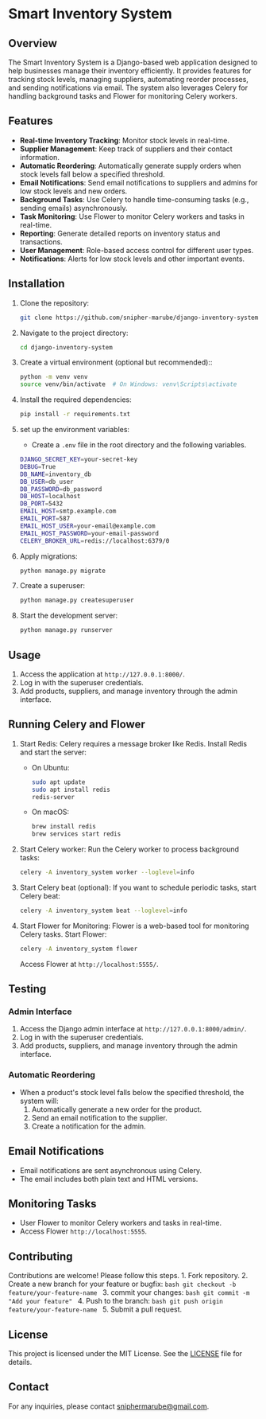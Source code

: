 # Smart Inventory System

## Overview
The Smart Inventory System is a Django-based web application designed to help businesses manage their inventory efficiently. It provides features for tracking stock levels, managing suppliers, automating reorder processes, and sending notifications via email. The system also leverages Celery for handling background tasks and Flower for monitoring Celery workers.

## Features
- **Real-time Inventory Tracking**: Monitor stock levels in real-time.
- **Supplier Management**: Keep track of suppliers and their contact information.
- **Automatic Reordering**: Automatically generate supply orders when stock levels fall below a specified threshold.
- **Email Notifications**: Send email notifications to suppliers and admins for low stock levels and new orders.
- **Background Tasks**:  Use Celery to handle time-consuming tasks (e.g., sending emails) asynchronously.
- **Task Monitoring**:  Use Flower to monitor Celery workers and tasks in real-time.
- **Reporting**:  Generate detailed reports on inventory status and transactions.
- **User Management**:  Role-based access control for different user types.
- **Notifications**:  Alerts for low stock levels and other important events.


## Installation
1. Clone the repository:
    ```bash
    git clone https://github.com/snipher-marube/django-inventory-system.git
    ```
2. Navigate to the project directory:
    ```bash
    cd django-inventory-system
    ```
3. Create a virtual environment (optional but recommended)::
    ```bash
    python -m venv venv
    source venv/bin/activate  # On Windows: venv\Scripts\activate
    ```
4. Install the required dependencies:
    ```bash
    pip install -r requirements.txt
    ```

5. set up the environment variables:
    - Create a `.env` file in the root directory and the following variables.
    ```bash
    DJANGO_SECRET_KEY=your-secret-key
    DEBUG=True
    DB_NAME=inventory_db
    DB_USER=db_user
    DB_PASSWORD=db_password
    DB_HOST=localhost
    DB_PORT=5432
    EMAIL_HOST=smtp.example.com
    EMAIL_PORT=587
    EMAIL_HOST_USER=your-email@example.com
    EMAIL_HOST_PASSWORD=your-email-password
    CELERY_BROKER_URL=redis://localhost:6379/0
    ```
6. Apply migrations:
    ```bash
    python manage.py migrate
    ```
7. Create a superuser:
    ```bash
    python manage.py createsuperuser
    ```
8. Start the development server:
    ```bash
    python manage.py runserver
    ```

## Usage
1. Access the application at `http://127.0.0.1:8000/`.
2. Log in with the superuser credentials.
3. Add products, suppliers, and manage inventory through the admin interface.

## Running Celery and Flower

1. Start Redis:
    Celery requires a message broker like Redis. Install Redis and start the server:
    - On Ubuntu:
        ```bash
        sudo apt update
        sudo apt install redis
        redis-server
        ```
    - On macOS:
        ```bash
        brew install redis
        brew services start redis
        ```
2. Start Celery worker:
    Run the Celery worker to process background tasks:  
    ```bash
    celery -A inventory_system worker --loglevel=info
    ```

3. Start Celery beat (optional):
    If you want to schedule periodic tasks, start Celery beat:
    ```bash
    celery -A inventory_system beat --loglevel=info
    ```

4. Start Flower for Monitoring:
    Flower is a web-based tool for monitoring Celery tasks. Start Flower:
    ```bash
    celery -A inventory_system flower
    ```
    Access Flower at `http://localhost:5555/`.

## Testing

### Admin Interface
1. Access the Django admin interface at `http://127.0.0.1:8000/admin/`.
2. Log in with the superuser credentials.
3. Add products, suppliers, and manage inventory through the admin interface.

### Automatic Reordering
- When a product's stock level falls below the specified threshold, the system will:
    1. Automatically generate a new order for the product.
    2. Send an email notification to the supplier.
    3. Create a notification for the admin.

## Email Notifications
- Email notifications are sent asynchronous using Celery.
- The email includes both plain text and HTML versions.

## Monitoring Tasks
- User Flower to monitor Celery workers and tasks in real-time.
- Access Flower `http://localhost:5555`.

## Contributing
Contributions are welcome! Please follow this steps.
    1. Fork repository.
    2. Create a new branch for your feature or bugfix:
        ```bash
        git checkout -b feature/your-feature-name
        ```
    3. commit your changes:
        ```bash
        git commit -m "Add your feature"
        ```
    4. Push to the branch:
        ```bash
        git push origin feature/your-feature-name
        ```
    5. Submit a pull request.

## License
This project is licensed under the MIT License. See the [LICENSE](LICENSE) file for details.

## Contact
For any inquiries, please contact [sniphermarube@gmail.com](mailto:sniphermarube@gmail.com).
